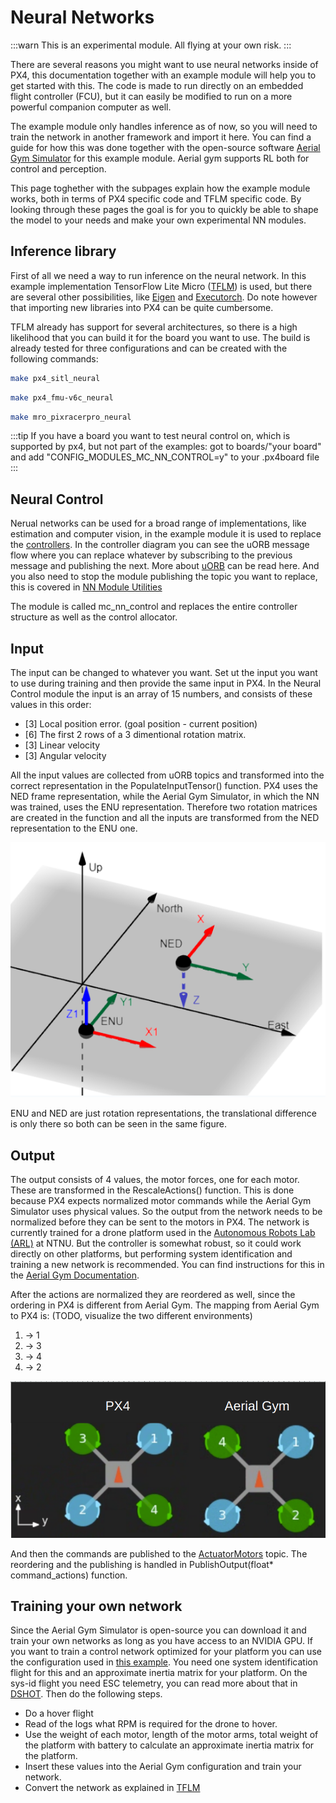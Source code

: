 # Neural Networks

:::warn
This is an experimental module. All flying at your own risk.
:::

There are several reasons you might want to use neural networks inside of PX4, this documentation together with an example module will help you to get started with this. The code is made to run directly on an embedded flight controller (FCU), but it can easily be modified to run on a more powerful companion computer as well.

The example module only handles inference as of now, so you will need to train the network in another framework and import it here. You can find a guide for how this was done together with the open-source software [Aerial Gym Simulator](https://ntnu-arl.github.io/aerial_gym_simulator/) for this example module. Aerial gym supports RL both for control and perception.

This page toghether with the subpages explain how the example module works, both in terms of PX4 specific code and TFLM specific code. By looking through these pages the goal is for you to quickly be able to shape the model to your needs and make your own experimental NN modules.

## Inference library

First of all we need a way to run inference on the neural network. In this example implementation TensorFlow Lite Micro ([TFLM](https://github.com/tensorflow/tflite-micro)) is used, but there are several other possibilities, like [Eigen](https://eigen.tuxfamily.org/index.php?title=Main_Page) and [Executorch](https://pytorch.org/executorch-overview). Do note however that importing new libraries into PX4 can be quite cumbersome.

TFLM already has support for several architectures, so there is a high likelihood that you can build it for the board you want to use. The build is already tested for three configurations and can be created with the following commands:

   ```sh
   make px4_sitl_neural
   ```

   ```sh
   make px4_fmu-v6c_neural
   ```

   ```sh
   make mro_pixracerpro_neural
   ```

:::tip
If you have a board you want to test neural control on, which is supported by px4, but not part of the examples: got to boards/"your board" and add "CONFIG_MODULES_MC_NN_CONTROL=y" to your .px4board file
:::


## Neural Control
Nerual networks can be used for a broad range of implementations, like estimation and computer vision, in the example module it is used to replace the [controllers](../flight_stack/controller_diagrams.md). In the controller diagram you can see the uORB message flow where you can replace whatever by subscribing to the previous message and publishing the next. More about [uORB](../middleware/uorb.md) can be read here. And you also need to stop the module publishing the topic you want to replace, this is covered in [NN Module Utilities](nn_module_utilities.md)

The module is called mc_nn_control and replaces the entire controller structure as well as the control allocator.

## Input
The input can be changed to whatever you want. Set ut the input you want to use during training and then provide the same input in PX4. In the Neural Control module the input is an array of 15 numbers, and consists of these values in this order:
 - [3] Local position error. (goal position - current position)
 - [6] The first 2 rows of a 3 dimentional rotation matrix.
 - [3] Linear velocity
 - [3] Angular velocity

 All the input values are collected from uORB topics and transformed into the correct representation in the PopulateInputTensor() function. PX4 uses the NED frame representation, while the Aerial Gym Simulator, in which the NN was trained, uses the ENU representation. Therefore two rotation matrices are created in the function and all the inputs are transformed from the NED representation to the ENU one.

 ![ENU-NED](../../assets/advanced/ENU-NED.png)

 ENU and NED are just rotation representations, the translational difference is only there so both can be seen in the same figure.

## Output
The output consists of 4 values, the motor forces, one for each motor. These are transformed in the RescaleActions() function. This is done because PX4 expects normalized motor commands while the Aerial Gym Simulator uses physical values. So the output from the network needs to be normalized before they can be sent to the motors in PX4. The network is currently trained for a drone platform used in the [Autonomous Robots Lab (ARL)](https://www.autonomousrobotslab.com/) at NTNU. But the controller is somewhat robust, so it could work directly on other platforms, but performing system identification and training a new network is recommended. You can find instructions for this in the [Aerial Gym Documentation](TODO).

After the actions are normalized they are reordered as well, since the ordering in PX4 is different from Aerial Gym. The mapping from Aerial Gym to PX4 is: (TODO, visualize the two different environments)
 1. -> 1
 1. -> 3
 1. -> 4
 1. -> 2

 ![Motor numbering](../../assets/advanced/PX4-AG_motor_numbering.png)

 And then the commands are published to the [ActuatorMotors](../msg_docs/ActuatorMotors.md) topic. The reordering and the publishing is handled in PublishOutput(float* command_actions) function.

 ## Training your own network
 Since the Aerial Gym Simulator is open-source you can download it and train your own networks as long as you have access to an NVIDIA GPU. If you want to train a control network optimized for your platform you can use the configuration used in [this example](TODO). You need one system identification flight for this and an approximate inertia matrix for your platform. On the sys-id flight you need ESC telemetry, you can read more about that in [DSHOT](../peripherals/dshot.md). Then do the following steps.

 - Do a hover flight
 - Read of the logs what RPM is required for the drone to hover.
 - Use the weight of each motor, length of the motor arms, total weight of the platform with battery to calculate an approximate inertia matrix for the platform.
 - Insert these values into the Aerial Gym configuration and train your network.
 - Convert the network as explained in [TFLM](tflm.md)
